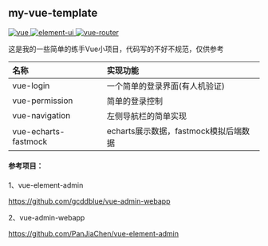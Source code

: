 ## my-vue-template

<p align="left">
  <a href="https://github.com/vuejs/vue">
      <img src="https://img.shields.io/badge/vue-2.9.6-brightgreen.svg" alt="vue">
  </a>
  <a href="https://github.com/ElemeFE/element">
    <img src="https://img.shields.io/badge/element--ui-2.15.1-brightgreen.svg" alt="element-ui">
  </a>
  <a href="https://github.com/vuejs/vue-router">
    <img src="https://img.shields.io/badge/vue--router-3.0.1-brightgreen.svg" alt="vue-router">
  </a>
</p>




这是我的一些简单的练手Vue小项目，代码写的不好不规范，仅供参考



| 名称           | 实现功能           |
| :------------- | :----------------- |
| vue-login      | 一个简单的登录界面(有人机验证) |
| vue-permission | 简单的登录控制 |
|vue-navigation     | 左侧导航栏的简单实现 |
|vue-echarts-fastmock|echarts展示数据，fastmock模拟后端数据|



#### **参考项目：**

1、vue-element-admin

https://github.com/gcddblue/vue-admin-webapp

2、vue-admin-webapp

https://github.com/PanJiaChen/vue-element-admin
